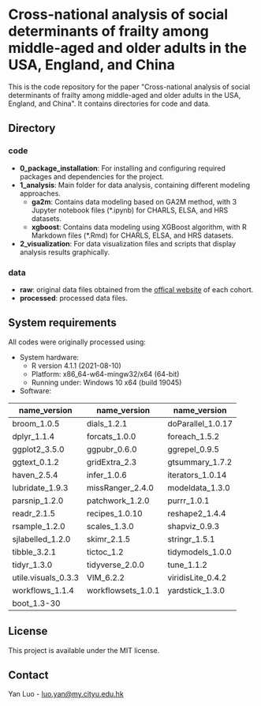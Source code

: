 # Cross-national analysis of social determinants of frailty among middle-aged and older adults in the USA, England, and China

This is the code repository for the paper "Cross-national analysis of social determinants of frailty among middle-aged and older adults in the USA, England, and China". It contains directories for code and data.

## Directory
### code
- **0_package_installation**: For installing and configuring required packages and dependencies for the project.
- **1_analysis**: Main folder for data analysis, containing different modeling approaches.
  - **ga2m**: Contains data modeling based on GA2M method, with 3 Jupyter notebook files (*.ipynb) for CHARLS, ELSA, and HRS datasets.
  - **xgboost**: Contains data modeling using XGBoost algorithm, with R Markdown files (*.Rmd) for CHARLS, ELSA, and HRS datasets.
- **2_visualization**: For data visualization files and scripts that display analysis results graphically.

### data
- **raw**: original data files obtained from the [offical website](data\raw\README.md) of each cohort.
- **processed**: processed data files.

## System requirements
All codes were originally processed using:

- System hardware:
  - R version 4.1.1 (2021-08-10)
  - Platform: x86_64-w64-mingw32/x64 (64-bit)
  - Running under: Windows 10 x64 (build 19045)
&nbsp;
- Software:

| name_version | name_version | name_version |
|---------|---------|---------|
| broom_1.0.5 | dials_1.2.1 | doParallel_1.0.17 |
| dplyr_1.1.4 | forcats_1.0.0 | foreach_1.5.2 |
| ggplot2_3.5.0 | ggpubr_0.6.0 | ggrepel_0.9.5 |
| ggtext_0.1.2 | gridExtra_2.3 | gtsummary_1.7.2 |
| haven_2.5.4 | infer_1.0.6 | iterators_1.0.14 |
| lubridate_1.9.3 | missRanger_2.4.0 | modeldata_1.3.0 |
| parsnip_1.2.0 | patchwork_1.2.0 | purrr_1.0.1 |
| readr_2.1.5 | recipes_1.0.10 | reshape2_1.4.4 |
| rsample_1.2.0 | scales_1.3.0 | shapviz_0.9.3 |
| sjlabelled_1.2.0 | skimr_2.1.5 | stringr_1.5.1 |
| tibble_3.2.1 | tictoc_1.2 | tidymodels_1.0.0 |
| tidyr_1.3.0 | tidyverse_2.0.0 | tune_1.1.2 |
| utile.visuals_0.3.3 | VIM_6.2.2 | viridisLite_0.4.2 |
| workflows_1.1.4 | workflowsets_1.0.1 | yardstick_1.3.0 |
| boot_1.3-30 |  |  |

## License
This project is available under the MIT license.

## Contact
Yan Luo - luo.yan@my.cityu.edu.hk